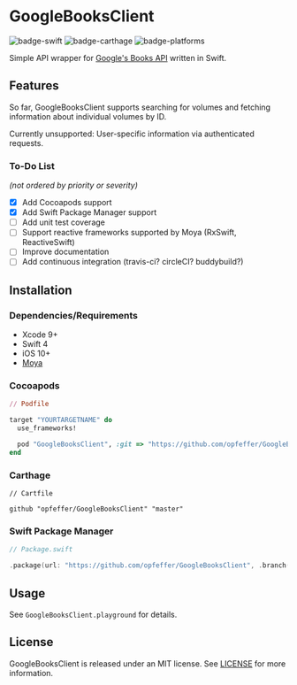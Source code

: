 #  GoogleBooksClient

![badge-swift] ![badge-carthage] ![badge-platforms]

Simple API wrapper for [Google's Books API](https://developers.google.com/books/) written in Swift.

## Features

So far, GoogleBooksClient supports searching for volumes and fetching information about individual volumes by ID.

Currently unsupported: User-specific information via authenticated requests.

### To-Do List
_(not ordered by priority or severity)_

* [x] Add Cocoapods support
* [x] Add Swift Package Manager support
* [ ] Add unit test coverage
* [ ] Support reactive frameworks supported by Moya (RxSwift, ReactiveSwift)
* [ ] Improve documentation
* [ ] Add continuous integration (travis-ci? circleCI? buddybuild?)

## Installation

### Dependencies/Requirements

* Xcode 9+
* Swift 4
* iOS 10+
* [Moya](https://github.com/Moya/Moya)

### Cocoapods

```ruby
// Podfile

target "YOURTARGETNAME" do
  use_frameworks!

  pod "GoogleBooksClient", :git => "https://github.com/opfeffer/GoogleBooksClient" # directly referencing Github until GA release
end
```

### Carthage

```
// Cartfile

github "opfeffer/GoogleBooksClient" "master"
```

### Swift Package Manager

```swift
// Package.swift

.package(url: "https://github.com/opfeffer/GoogleBooksClient", .branch("master"))
```

## Usage

See `GoogleBooksClient.playground` for details.

## License

GoogleBooksClient is released under an MIT license. See [LICENSE](LICENSE) for more information.


[badge-swift]: https://img.shields.io/badge/swift%20version-4.0-brightgreen.svg
[badge-carthage]: https://img.shields.io/badge/compatible-carthage%20%7C%20cocoapods%20%7C%20swift%20pm-brightgreen.svg
[badge-platforms]: https://img.shields.io/badge/platforms-iOS-lightgrey.svg

